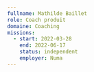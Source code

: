```yaml
---
fullname: Mathilde Baillet
role: Coach produit
domaine: Coaching
missions:
  - start: 2022-03-28
    end: 2022-06-17
    status: independent
    employer: Numa
---
```


